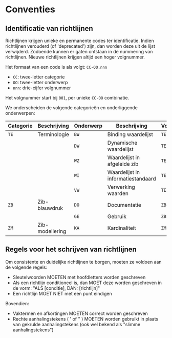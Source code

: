 ﻿# Conventies

## Identificatie van richtlijnen

Richtlijnen krijgen unieke en permanente codes ter identificatie. Indien richtlijnen verouderd (of 'deprecated') zijn,
dan worden deze uit de lijst verwijderd. Zodoende kunnen er gaten ontstaan in de nummering van richtlijnen. Nieuwe
richtlijnen krijgen altijd een hoger volgnummer.

Het formaat van een code is als volgt: `CC-OO.nnn`

- `CC`: twee-letter categorie
- `OO`: twee-letter onderwerp
- `nnn`: drie-cijfer volgnummer

Het volgnummer start bij `001`, per unieke `CC-OO` combinatie.

We onderscheiden de volgende categorieën en onderliggende onderwerpen:

| Categorie | Beschrijving    | Onderwerp | Beschrijving                       | Voorbeeld   |
|-----------|-----------------|-----------|------------------------------------|-------------|
| `TE`      | Terminologie    | `BW`      | Binding waardelijst                | `TE-BW.001` |
|           |                 | `DW`      | Dynamische waardelijst             | `TE-DW.001` |
|           |                 | `WZ`      | Waardelijst in afgeleide zib       | `TE-WZ.001` |
|           |                 | `WI`      | Waardelijst in informatiestandaard | `TE-WI.001` |
|           |                 | `VW`      | Verwerking waarden                 | `TE-VW.001` |
| `ZB`      | Zib-blauwdruk   | `DO`      | Documentatie                       | `ZB-DO.001` |
|           |                 | `GE`      | Gebruik                            | `ZB-GE.001` |
| `ZM`      | Zib-modellering | `KA`      | Kardinaliteit                      | `ZM-KA.001` |

## Regels voor het schrijven van richtlijnen

Om consistente en duidelijke richtlijnen te borgen, moeten ze voldoen aan de volgende regels:

- Sleutelwoorden MOETEN met hoofdletters worden geschreven
- Als een richtlijn conditioneel is, dan MOET deze worden geschreven in de vorm: "ALS \[conditie\], DAN: \[richtlijn\]"
- Een richtlijn MOET NIET met een punt eindigen

Bovendien:

- Vaktermen en afkortingen MOETEN correct worden geschreven
- Rechte aanhalingstekens ( ' of " ) MOETEN worden gebruikt in plaats van gekrulde aanhalingstekens (ook wel bekend als
  "slimme aanhalingstekens")